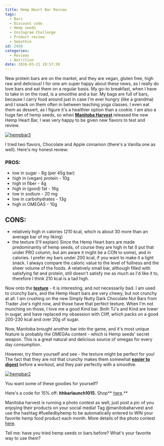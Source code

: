 ```yaml
---
title: Hemp Heart Bar Review
tags:
  - Bars
  - Discount code
  - Hemp seeds
  - Instagram Challenge
  - Product review
  - Smoothie
id: 2458
categories:
  - Reviews
  - Nutrition
date: 2016-03-21 19:57:20
---
```


New protein bars are on the market, and they are vegan, gluten free, high raw and delicious! I for one am super happy about these news, as I really do love bars and eat them on a regular basis. My go-to breakfast, when I have to take in on the road, is a smoothie and a bar. My bags are full of bars, because I carry food around just in case I'm ever hungry (like a grandma) and I snack on them often in between teaching yoga classes. I even eat them as dessert, as I figure it's a healthier option than a cookie. I am also a huge fan of hemp seeds, so when <span style="text-decoration: underline;">**[Manitoba Harvest](http://manitobaharvest.com/)**</span>&nbsp;released the new Hemp Heart Bar, I was very happy to be given new flavors to test and review.&nbsp;

[![hempbar3](http://girlintheraw.com/wp-content/uploads/2016/03/hempbar3.jpg)](http://girlintheraw.com/wp-content/uploads/2016/03/hempbar3.jpg)

I tried two flavors, Chocolate and Apple cinnamon (there's a Vanilla one as well). Here's my honest review:

### PROS:

*   low in sugar - 8g (per 45g bar)
*   high in (vegan) protein - 10g
*   high in fiber - 4g
*   high in (good) fat - 16g
*   low in sodium - 20 mg
*   low in carbohydrates - 13g&nbsp;
*   high in OMEGAS - 10g

## CONS:

*   relatively high in calories (210 kcal, which is about 30 more than an average bar of my liking)
*   the texture (I'll explain)
Since the Hemp Heart bars are made predominantly of hemp seeds, of course they are high in fat (I put that under PRO column, but am aware it might be a CON to some), and in calories. I prefer my bars under 200 kcal, if you want to make it a light snack. I always compare the caloric value to the level of fullness and the sheer volume of the foods. A relatively small bar, although filled with satisfying fat and protein, still doesn't satisfy me as much as I'd like it to, therefore I think 210 kcal is a tad high.&nbsp;

Now onto the <span style="text-decoration: underline;">**texture**</span> - it is interesting, and not necessarily bad. I am used to crunchy bars, and the Hemp Heart bars are very chewy, but not crunchy at all.&nbsp;I am crushing on the new&nbsp;Simply Nutty Dark Chocolate Nut Bars from Trader Joe's right now, and those have that perfect texture. When I'm not munching on those, I love me a good Kind bar. Both TJ's and Kind are lower in sugar, and have replaced my obsession with Cliff, which packs on a good 200-230 kcal and over 20g of sugar.

Now, Manitoba brought another bar into the game, and it's most unique feature is probably the OMEGAs content - which is Hemp seeds' secret weapon. This is a great natural and delicious source of omegas for every day consumption.

However, try them yourself and see - the texture might be perfect for you! The fact that they are not that crunchy makes them somewhat <span style="text-decoration: underline;">**easier to digest**</span> before a workout, and they pair perfectly with a smoothie.&nbsp;

[![hempbar2](http://girlintheraw.com/wp-content/uploads/2016/03/hempbar2.jpg)](http://girlintheraw.com/wp-content/uploads/2016/03/hempbar2.jpg)

You want some of these goodies for yourself?

Here's a code for 15% off:_&nbsp;_**hhbarlaunch1015.**&nbsp;Shop** <span style="text-decoration: underline;">[here](http://manitobaharvest.com/category/23/Hemp-Heart-Bar.html)</span>.**

Manitoba harvest is running a photo contest as well, just post a pic of you enjoying their products on your social media!&nbsp;Tag @manitobaharvest and use the hashtag #fuelledbyhemp to be automatically entered to WIN your favorite hemp food product each month. More details of the photo contest <span style="text-decoration: underline;">[here](http://manitobaharvest.com/fuelledbyhemp)</span>.

Tell me: have you tried hemp seeds or bars before? What's your favorite way to use them?
